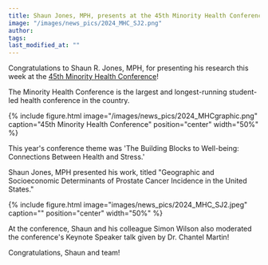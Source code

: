 ```yaml
---
title: Shaun Jones, MPH, presents at the 45th Minority Health Conference!
image: "/images/news_pics/2024_MHC_SJ2.png"
author:
tags:
last_modified_at: ""
---
```



<!-- excerpt start -->
Congratulations to Shaun R. Jones, MPH, for presenting his research this week at the [45th Minority Health Conference](https://minorityhealth.web.unc.edu/)!
<!-- excerpt end -->

The Minority Health Conference is the largest and longest-running student-led health conference in the country.

{%
include figure.html
image="/images/news_pics/2024_MHCgraphic.png"
caption="45th Minority Health Conference"
position="center"
width="50%"
 %}

This year's conference theme was 'The Building Blocks to Well-being: Connections Between Health and Stress.'

Shaun Jones, MPH presented his work, titled "Geographic and Socioeconomic Determinants of Prostate Cancer Incidence in the United States."

{%
include figure.html
image="images/news_pics/2024_MHC_SJ2.jpeg"
caption=""
position="center"
width="50%"
 %}

At the conference, Shaun and his colleague Simon Wilson also moderated the conference's Keynote Speaker talk given by Dr. Chantel Martin!

Congratulations, Shaun and team!
